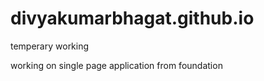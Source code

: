 # divyakumarbhagat.github.io
temperary working 

working on single page application from foundation
